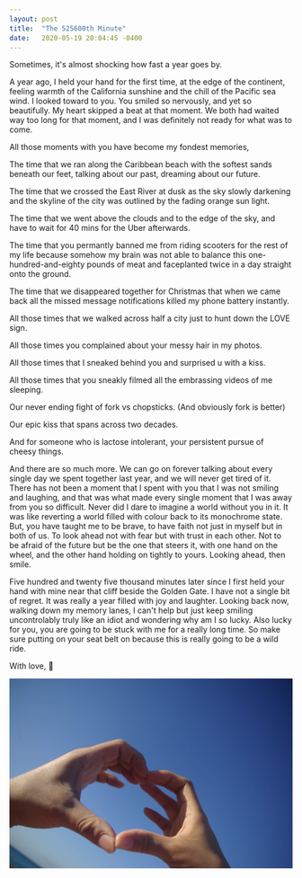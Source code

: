 ```yaml
---
layout: post
title:  "The 525600th Minute"
date:   2020-05-19 20:04:45 -0400
---
```


Sometimes, it's almost shocking how fast a year goes by.

A year ago, I held your hand for the first time, at the edge of the continent, feeling warmth of the California sunshine
and the chill of the Pacific sea wind. I looked toward to you. You smiled so nervously, and yet so beautifully. My heart
skipped a beat at that moment. We both had waited way too long for that moment, and I was definitely not ready for what
was to come.

All those moments with you have become my fondest memories,

The time that we ran along the Caribbean beach with the softest sands beneath our feet, talking about our past, dreaming about our future.

The time that we crossed the East River at dusk as the sky slowly darkening and the skyline of the city was outlined by the fading orange sun light.

The time that we went above the clouds and to the edge of the sky, and have to wait for 40 mins for the Uber afterwards.

The time that you permantly banned me from riding scooters for the rest of my life because somehow my brain was not able to balance this one-hundred-and-eighty
pounds of meat and faceplanted twice in a day straight onto the ground.

The time that we disappeared together for Christmas that when we came back all the missed message notifications killed my phone battery instantly.

All those times that we walked across half a city just to hunt down the LOVE sign.

All those times you complained about your messy hair in my photos.

All those times that I sneaked behind you and surprised u with a kiss.

All those times that you sneakly filmed all the embrassing videos of me sleeping.

Our never ending fight of fork vs chopsticks. (And obviously fork is better)

Our epic kiss that spans across two decades.

And for someone who is lactose intolerant, your persistent pursue of cheesy things.

And there are so much more. We can go on forever talking about every single day we spent together last year, and we will
never get tired of it. There has not been a moment that I spent with you that I was not smiling and laughing, and that was what
made every single moment that I was away from you so difficult. Never did I dare to imagine a world without you in it. It was like
reverting a world filled with colour back to its monochrome state. But, you have taught me to be brave, to have faith not just
in myself but in both of us. To look ahead not with fear but with trust in each other. Not to be afraid of the future but be the
one that steers it, with one hand on the wheel, and the other hand holding on tightly to yours. Looking ahead, then smile.

Five hundred and twenty five thousand minutes later since I first held your hand with mine near that cliff beside the Golden Gate.
I have not a single bit of regret. It was really a year filled with joy and laughter. Looking back now, walking down my memory lanes,
I can't help but just keep smiling uncontrolably truly like an idiot and wondering why am I so lucky. Also lucky for you, you are
going to be stuck with me for a really long time. So make sure putting on your seat belt on because this
is really going to be a wild ride.

With love,
🏹

![image5](/assets/imgs/img5.jpg)
